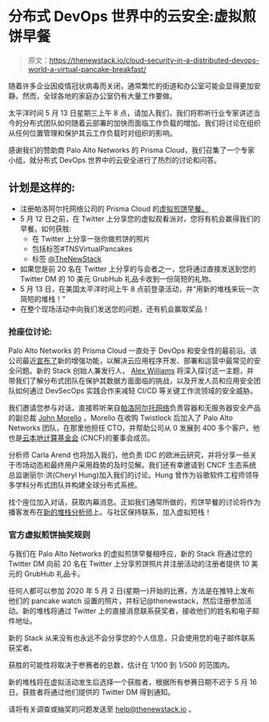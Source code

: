 # 分布式 DevOps 世界中的云安全:虚拟煎饼早餐

> 原文：<https://thenewstack.io/cloud-security-in-a-distributed-devops-world-a-virtual-pancake-breakfast/>

随着许多企业因疫情冠状病毒而关闭，通常繁忙的街道和办公室可能会显得更加安静。然而，全球各地的家庭办公室仍有大量工作要做。

太平洋时间 5 月 13 日星期三上午 8 点，请加入我们，我们将聆听行业专家讲述当今的分布式团队如何随着云部署的加快而面临工作负载的增加。我们将讨论在组织从任何位置管理和保护其云工作负载时对组织的影响。

感谢我们的赞助商 Palo Alto Networks 的 Prisma Cloud，我们召集了一个专家小组，就分布式 DevOps 世界中的云安全进行了热烈的讨论和问答。

## 计划是这样的:

*   注册帕洛阿尔托网络公司的 Prisma Cloud 的[虚拟煎饼早餐。](https://register.paloaltonetworks.com/cloudsecurityintheageofdistributeddevops)
*   5 月 12 日之前，在 Twitter 上分享您的虚拟观看派对，您将有机会赢得我们的早餐。如何获胜:
    *   在 Twitter 上分享一张你做煎饼的照片
    *   包括标签#TNSVirtualPancakes
    *   标签 [@TheNewStack](https://twitter.com/thenewstack)
*   如果您是前 20 名在 Twitter 上分享的与会者之一，您将通过直接发送到您的 Twitter DM 的 10 美元 GrubHub 礼品卡收到一份简短的礼物。
*   5 月 13 日，在美国太平洋时间上午 8 点前登录活动，并“用新的堆栈来玩一次简短的堆栈！”
*   在整个现场活动中向我们发送您的问题，还有机会赢取奖品！

### **抢座位讨论:**

Palo Alto Networks 的 Prisma Cloud 一直处于 DevOps 和安全性的最前沿。该公司最近[宣布了](https://thenewstack.io/palo-alto-network-extends-security-tools-both-left-and-right/)新的增强功能，以解决云应用程序开发、部署和运营中最常见的安全问题。新的 Stack 创始人兼发行人， [Alex Williams](https://thenewstack.io/author/alex/) 将深入探讨这一主题，并带我们了解分布式团队在保护其数据方面面临的挑战，以及开发人员和应用安全团队如何通过 DevSecOps 实践合作来减轻 CI/CD 等关键工作流领域的安全威胁。

我们邀请您参与对话，直接聆听来自[帕洛阿尔托网络](https://www.paloaltonetworks.com/)负责容器和无服务器安全产品的副总裁 [John Morello](https://www.linkedin.com/in/john-morello/) 。Morello 在收购 Twistlock 后加入了 Palo Alto Networks 团队，在那里他担任 CTO，并帮助公司从 0 发展到 400 多个客户。他也是[云本地计算基金会](https://www.cncf.io/) (CNCF)的董事会成员。

分析师 Carla Arend 也将加入我们，他负责 IDC 的欧洲云研究，并将分享一些关于市场动态和最终用户采用趋势的及时见解。我们还有幸邀请到 CNCF 生态系统总监谢丽尔·洪(Cheryl Hung)加入我们的讨论。Hung 曾作为谷歌软件工程师领导多学科分布式团队并构建全球分布式系统。

找个座位加入对话，获取内幕消息。正如我们通常所做的，煎饼早餐的讨论将作为播客发布在[新的堆栈分析师](https://thenewstack.simplecast.com/)上。与社区保持联系，加入虚拟短栈！

### **官方虚拟煎饼抽奖规则**

与我们在 Palo Alto Networks 的虚拟煎饼早餐相呼应，新的 Stack 将通过您的 Twitter DM 向前 20 名在 Twitter 上分享煎饼照片并注册活动的注册者提供 10 美元的 GrubHub 礼品卡。

任何人都可以参加 2020 年 5 月 2 日(星期一)开始的比赛，方法是在推特上发布他们的 pancake watch 设置的照片，并标记@thenewstack，然后注册参加活动。新的堆栈将通过 Twitter 上的直接消息联系获奖者，接收他们的姓名和电子邮件地址。

新的 Stack 从来没有也永远不会分享您的个人信息，只会使用您的电子邮件联系获奖者。

获胜的可能性将取决于参赛者的总数，估计在 1/100 到 1/500 的范围内。

新的堆栈将在虚拟活动发生后选择一个获胜者，根据所有参赛日期不迟于 5 月 16 日。获胜者将通过他们提供的 Twitter DM 得到通知。

请将有关调查或抽奖的问题发送至 [help@thenewstack.io](mailto:help@thenewstack.io) 。

<svg xmlns:xlink="http://www.w3.org/1999/xlink" viewBox="0 0 68 31" version="1.1"><title>Group</title> <desc>Created with Sketch.</desc></svg>
